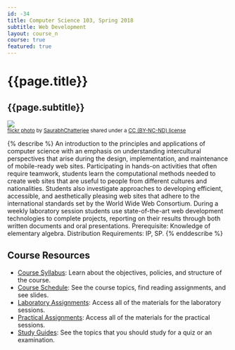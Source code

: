 ```yaml
---
id: -34
title: Computer Science 103, Spring 2018
subtitle: Web Development
layout: course_n
course: true
featured: true
---
```


# {{page.title}}
## {{page.subtitle}}

<a title="PangongTso_54" href="https://flickr.com/photos/krsaurabh/13579866943"><img class="img-responsive-tight" src="https://farm4.static.flickr.com/3745/13579866943_c3e8493401_z.jpg" /></a><br /><small><a title="PangongTso_54" href="https://flickr.com/photos/krsaurabh/13579866943">flickr photo</a> by <a href="https://flickr.com/people/krsaurabh">SaurabhChatterjee</a> shared under a <a href="https://creativecommons.org/licenses/by-nc-nd/2.0/">CC (BY-NC-ND) license</a> </small>

{% describe %}
An introduction to the principles and applications of computer science with an
emphasis on understanding intercultural perspectives that arise during the
design, implementation, and maintenance of mobile-ready web sites.
Participating in hands-on activities that often require teamwork, students
learn the computational methods needed to create web sites that are useful to
people from different cultures and nationalities. Students also investigate
approaches to developing efficient, accessible, and aesthetically pleasing web
sites that adhere to the international standards set by the World Wide Web
Consortium. During a weekly laboratory session students use state-of-the-art
web development technologies to complete projects, reporting on their results
through both written documents and oral presentations. Prerequisite: Knowledge
of elementary algebra. Distribution Requirements: IP, SP.
{% enddescribe %}

## Course Resources

<ul class="fa-ul">

<li><i class="fa-li fa fa-arrow-right"></i><a href="https://github.com/Allegheny-Computer-Science-103-S2018/cs103-S2018-syllabus/releases/download/cs103S2018_syllabus-1.0.2/cs103S2018_syllabus.pdf"
class="major">Course Syllabus</a>: Learn about the objectives, policies, and structure of the course.

<li><i class="fa-li fa fa-arrow-right"></i><a href="{{site.baseurl}}teaching/cs103S2018/schedule/"
class="major">Course Schedule</a>: See the course topics, find reading assignments, and see slides.

<li><i class="fa-li fa fa-arrow-right"></i><a href="{{site.baseurl}}teaching/cs103S2018/laboratories/"
class="major">Laboratory Assignments</a>: Access all of the materials for the laboratory sessions.

<li><i class="fa-li fa fa-arrow-right"></i><a href="{{site.baseurl}}teaching/cs103S2018/practicals/"
class="major">Practical Assignments</a>: Access all of the materials for the practical sessions.

<li><i class="fa-li fa fa-arrow-right"></i><a href="{{site.baseurl}}teaching/cs103S2018/studyguides/"
class="major">Study Guides</a>: See the topics that you should study for a quiz or an examination.

</ul>
